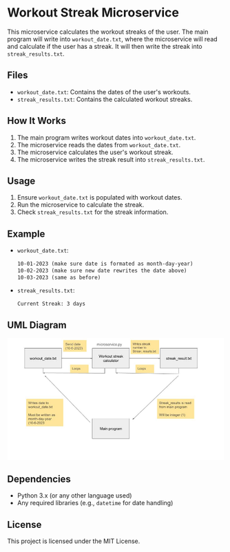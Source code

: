 # Workout Streak Microservice

This microservice calculates the workout streaks of the user. The main program will write into `workout_date.txt`, where the microservice will read and calculate if the user has a streak. It will then write the streak into `streak_results.txt`.

## Files

- `workout_date.txt`: Contains the dates of the user's workouts.
- `streak_results.txt`: Contains the calculated workout streaks.

## How It Works

1. The main program writes workout dates into `workout_date.txt`.
2. The microservice reads the dates from `workout_date.txt`.
3. The microservice calculates the user's workout streak.
4. The microservice writes the streak result into `streak_results.txt`.

## Usage

1. Ensure `workout_date.txt` is populated with workout dates.
2. Run the microservice to calculate the streak.
3. Check `streak_results.txt` for the streak information.

## Example

- `workout_date.txt`:

  ```
  10-01-2023 (make sure date is formated as month-day-year)
  10-02-2023 (make sure new date rewrites the date above)
  10-03-2023 (same as before)
  ```

- `streak_results.txt`:
  ```
  Current Streak: 3 days
  ```

## UML Diagram

![DIAGRAM](./UML%20Diagram.jpg)

## Dependencies

- Python 3.x (or any other language used)
- Any required libraries (e.g., `datetime` for date handling)

## License

This project is licensed under the MIT License.
